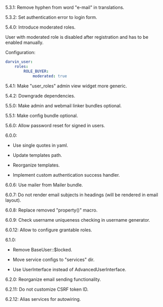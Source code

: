 5.3.1: Remove hyphen from word "e-mail" in translations.

5.3.2: Set authentication error to login form.

5.4.0: Introduce moderated roles.

User with moderated role is disabled after registration and has to be enabled manually.

Configuration:

```yaml
darvin_user:
    roles:
        ROLE_BUYER:
            moderated: true
```

5.4.1: Make "user_roles" admin view widget more generic.

5.4.2: Downgrade dependencies.

5.5.0: Make admin and webmail linker bundles optional.

5.5.1: Make config bundle optional.

5.6.0: Allow password reset for signed in users.

6.0.0:

- Use single quotes in yaml.

- Update templates path.

- Reorganize templates.

- Implement custom authentication success handler.

6.0.6: Use mailer from Mailer bundle.

6.0.7: Do not render email subjects in headings (will be rendered in email layout).

6.0.8: Replace removed "property()" macro.

6.0.9: Check username uniqueness checking in username generator.

6.0.12: Allow to configure grantable roles.

6.1.0:
 
- Remove BaseUser::$locked.

- Move service configs to "services" dir.

- Use UserInterface instead of AdvancedUserInterface.

6.2.0: Reorganize email sending functionality.

6.2.11: Do not customize CSRF token ID.

6.2.12: Alias services for autowiring.
